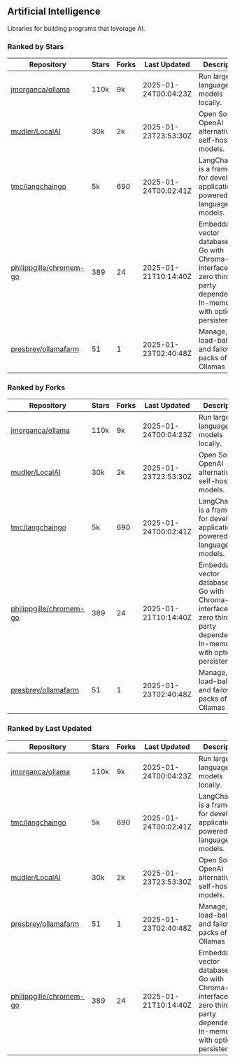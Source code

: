 ## Artificial Intelligence

Libraries for building programs that leverage AI.

### Ranked by Stars

| Repository | Stars | Forks | Last Updated | Description | 
|------------|-------|-------|--------------|-------------|
| [jmorganca/ollama](https://github.com/jmorganca/ollama) | 110k | 9k | 2025-01-24T00:04:23Z |  Run large language models locally. |
| [mudler/LocalAI](https://github.com/mudler/LocalAI) | 30k | 2k | 2025-01-23T23:53:30Z |  Open Source OpenAI alternative, self-host AI models. |
| [tmc/langchaingo](https://github.com/tmc/langchaingo) | 5k | 690 | 2025-01-24T00:02:41Z |  LangChainGo is a framework for developing applications powered by language models. |
| [philippgille/chromem-go](https://github.com/philippgille/chromem-go) | 389 | 24 | 2025-01-21T10:14:40Z |  Embeddable vector database for Go with Chroma-like interface and zero third-party dependencies. In-memory with optional persistence. |
| [presbrey/ollamafarm](https://github.com/presbrey/ollamafarm) | 51 | 1 | 2025-01-23T02:40:48Z |  Manage, load-balance, and failover packs of Ollamas |

### Ranked by Forks

| Repository | Stars | Forks | Last Updated | Description | 
|------------|-------|-------|--------------|-------------|
| [jmorganca/ollama](https://github.com/jmorganca/ollama) | 110k | 9k | 2025-01-24T00:04:23Z |  Run large language models locally. |
| [mudler/LocalAI](https://github.com/mudler/LocalAI) | 30k | 2k | 2025-01-23T23:53:30Z |  Open Source OpenAI alternative, self-host AI models. |
| [tmc/langchaingo](https://github.com/tmc/langchaingo) | 5k | 690 | 2025-01-24T00:02:41Z |  LangChainGo is a framework for developing applications powered by language models. |
| [philippgille/chromem-go](https://github.com/philippgille/chromem-go) | 389 | 24 | 2025-01-21T10:14:40Z |  Embeddable vector database for Go with Chroma-like interface and zero third-party dependencies. In-memory with optional persistence. |
| [presbrey/ollamafarm](https://github.com/presbrey/ollamafarm) | 51 | 1 | 2025-01-23T02:40:48Z |  Manage, load-balance, and failover packs of Ollamas |

### Ranked by Last Updated

| Repository | Stars | Forks | Last Updated | Description | 
|------------|-------|-------|--------------|-------------|
| [jmorganca/ollama](https://github.com/jmorganca/ollama) | 110k | 9k | 2025-01-24T00:04:23Z |  Run large language models locally. |
| [tmc/langchaingo](https://github.com/tmc/langchaingo) | 5k | 690 | 2025-01-24T00:02:41Z |  LangChainGo is a framework for developing applications powered by language models. |
| [mudler/LocalAI](https://github.com/mudler/LocalAI) | 30k | 2k | 2025-01-23T23:53:30Z |  Open Source OpenAI alternative, self-host AI models. |
| [presbrey/ollamafarm](https://github.com/presbrey/ollamafarm) | 51 | 1 | 2025-01-23T02:40:48Z |  Manage, load-balance, and failover packs of Ollamas |
| [philippgille/chromem-go](https://github.com/philippgille/chromem-go) | 389 | 24 | 2025-01-21T10:14:40Z |  Embeddable vector database for Go with Chroma-like interface and zero third-party dependencies. In-memory with optional persistence. |

